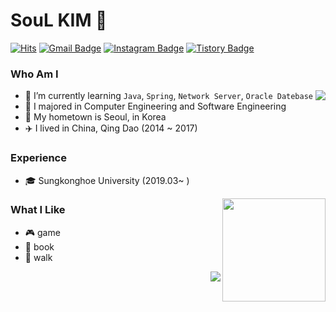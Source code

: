 # SouL KIM 🙂
[![Hits](https://hits.seeyoufarm.com/api/count/incr/badge.svg?url=https%3A%2F%2Fgithub.com%2FSOLokill&count_bg=%23EB8B10&title_bg=%23684327&icon=&icon_color=%23E7E7E7&title=VISIT&edge_flat=false)](https://github.com/SOLokill) 
[![Gmail Badge](https://img.shields.io/badge/Gmail-D14836?style=flat&logo=Gmail&logoColor=white)](mailto:shuai1593@gmail.com) 
[![Instagram Badge](https://img.shields.io/badge/Instagram-9c38d1?style=flat&logo=Instagram&logoColor=white)](https://www.instagram.com/rooroo0080) 
[![Tistory Badge](https://img.shields.io/badge/Tech%20Blog-555263?style=flat&logoColor=white)](https://shuai1593.tistory.com/)

  
### Who Am I
<img align='right' src="http://mazassumnida.wtf/api/v2/generate_badge?boj=shuai1593">

- 🌱 I’m currently learning `Java`, `Spring`, `Network Server`, `Oracle Datebase`
- 🥇 I majored in Computer Engineering and Software Engineering
- 🚅 My hometown is Seoul, in Korea
- :airplane: I lived in China, Qing Dao (2014 ~ 2017)

### Experience

- 🎓 Sungkonghoe University (2019.03~ )

<img align='right' src="https://github-readme-stats.vercel.app/api?username=SOLokill" height="165">

### What I Like

- :video_game: game
- :book: book
- :walking: walk

<img align='right' src="https://github-readme-stats.vercel.app/api/top-langs/?username=SOLokill&layout=compact&title_color=white">
<br>

